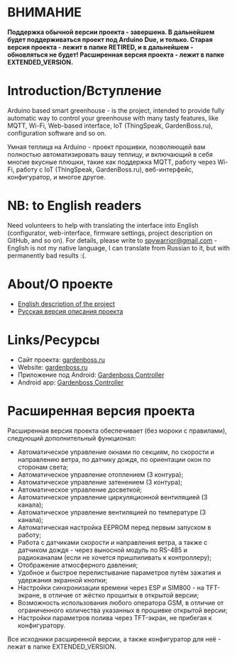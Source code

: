 <h1>ВНИМАНИЕ</h1>

<b>
Поддержка обычной версии проекта - завершена. В дальнейшем будет поддерживаться проект под Arduino Due, и только. Старая версия проекта - лежит в папке RETIRED, и в дальнейшем - обновляться не будет! Расширенная версия проекта - лежит в папке EXTENDED_VERSION.
</b>


<h1>Introduction/Вступление</h1>

Arduino based smart greenhouse - is the project, intended to provide fully automatic way to control your greenhouse with many tasty features, like MQTT, Wi-Fi, Web-based interface, IoT (ThingSpeak, GardenBoss.ru), configuration software and so on.

Умная теплица на Arduino - проект прошивки, позволяющей вам полностью автоматизировать вашу теплицу, и включающий в себя многие вкусные плюшки, такие как поддержка MQTT, работу через Wi-Fi, работу с IoT (ThingSpeak, GardenBoss.ru), веб-интерфейс, конфигуратор, и многое другое.


<h1>NB: to English readers</h1>
<p>
Need volunteers to help with translating the interface into English (configurator, web-interface, firmware settings, project description on GitHub, and so on). For details, please write to <a href="mailto:spywarrior@gmail.com">spywarrior@gmail.com</a> - English is not my native language, I can translate from Russian to it, but with permanently bad results :(.

<h1>About/О проекте</h1>

<ul>
 <li><a href="README_EN.md">English description of the project</a></li>
 <li><a href="README_RU.md">Русская версия описания проекта</a></li>
</ul>

<h1>Links/Ресурсы</h1>
<ul>
 <li>Cайт проекта: <a href="http://gardenboss.ru" target="_blank">gardenboss.ru</a></li>
 <li>Website: <a href="http://gardenboss.ru" target="_blank">gardenboss.ru</a></li>
 <li>Приложение под Android: <a href="https://play.google.com/store/apps/details?id=ru.gardenboss.controller" target="_blank">Gardenboss Controller</a></li>
 <li>Android app: <a href="https://play.google.com/store/apps/details?id=ru.gardenboss.controller" target="_blank">Gardenboss Controller</a></li>
</ul>

<h1>Расширенная версия проекта</h1>

Расширенная версия проекта обеспечивает (без мороки с правилами), следующий дополнительный функционал:

<ul>
<li>Автоматическое управление окнами по секциям, по скорости и направлению ветра, по датчику дождя, по ориентации окон по сторонам света;
<li>Автоматическое управление отоплением (3 контура);
<li>Автоматическое управление затенением (3 контура);
<li>Автоматическое управление досветкой;
<li>Автоматическое управление циркуляционной вентиляцией (3 канала);
<li>Автоматическое управление вентиляцией по температуре (3 канала);
<li>Автоматическая настройка EEPROM перед первым запуском в работу;
<li>Работа с датчиками скорости и направления ветра, а также с датчиком дождя - через выносной модуль по RS-485 и радиоканалам (если не хочется пришпиливать к контроллеру);
<li>Отображение атмосферного давления;
<li>Удобное и быстрое перелистывание параметров путём зажатия и удержания экранной кнопки;
<li>Настройки синхронизации времени через ESP и SIM800 - на TFT-экране, в отличие от жёстко прошитых в открытой версии;
 <li>Возможность использования любого оператора GSM, в отличие от ограниченного количества указанных в прошивке открытой версии;
<li>Настройки параметров полива через TFT-экран, не прибегая к конфигуратору.
</ul>
 
 Все исходники расширенной версии, а также конфигуратор для неё - лежат в папке EXTENDED_VERSION.
